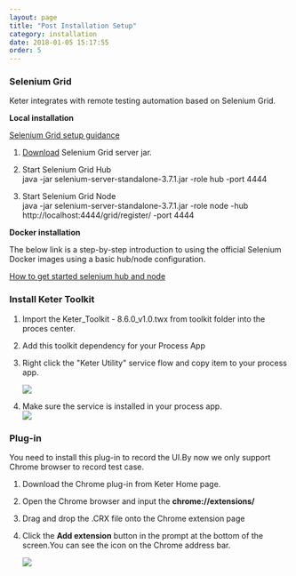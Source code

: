 ```yaml
---
layout: page
title: "Post Installation Setup"
category: installation
date: 2018-01-05 15:17:55
order: 5
---
```




### Selenium Grid

Keter integrates with remote testing automation based on Selenium Grid.

**Local installation**

[Selenium Grid setup guidance](https://github.com/SeleniumHQ/selenium/wiki/Grid2)  


1. [Download](http://selenium-release.storage.googleapis.com/3.7/selenium-server-standalone-3.7.1.jar ) Selenium Grid server jar.  

2. Start Selenium Grid Hub   
java -jar selenium-server-standalone-3.7.1.jar -role hub -port 4444  

3. Start Selenium Grid Node  
java -jar selenium-server-standalone-3.7.1.jar -role node -hub http://localhost:4444/grid/register/ -port 4444

**Docker installation**

The below link is a step-by-step introduction to using the official Selenium Docker images using a basic hub/node configuration.

[How to get started selenium hub and node](https://github.com/SeleniumHQ/docker-selenium/wiki/Getting-Started-with-Hub-and-Nodes)

### Install Keter Toolkit

1. Import the Keter_Toolkit - 8.6.0_v1.0.twx from toolkit folder into the proces center.
2. Add this toolkit dependency for your Process App
3. Right click the "Keter Utility" service flow and copy item to your process app.  

   ![][toolkit]
4. Make sure the service is installed in your process app.  
   ![][service]
   
### Plug-in
You need to install this plug-in to record the UI.By now we only support Chrome browser to record test case.

1. Download the Chrome plug-in from Keter Home page.
2. Open the Chrome browser and input the **chrome://extensions/**
3. Drag and drop the .CRX file onto the Chrome extension page
4. Click the **Add extension** button in the prompt at the bottom of the screen.You can see the icon on the Chrome address bar.
  
   ![][keter]
  
[toolkit]: ../images/install/toolkit.png 
[service]: ../images/install/service.png 
[keter]: ../images/install/keter.png 





